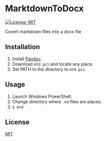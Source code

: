 # MarktdownToDocx

[![License: MIT](https://img.shields.io/badge/License-MIT-yellow.svg)](https://opensource.org/licenses/MIT)

Covert markdown files into a docx file

## Installation

1. Install [Pandoc](https://pandoc.org/).
1. Download `mtd.ps1` and locate any place.
1. Set PATH to the directory to `mtd.ps1`.

## Usage

1. Launch Windows PowerShell.
1. Change directory where `.md` files are places.
1. `$ mtd`

## License

[MIT](https://github.com/narugit/MarktdownToDocx/blob/master/LICENSE)
